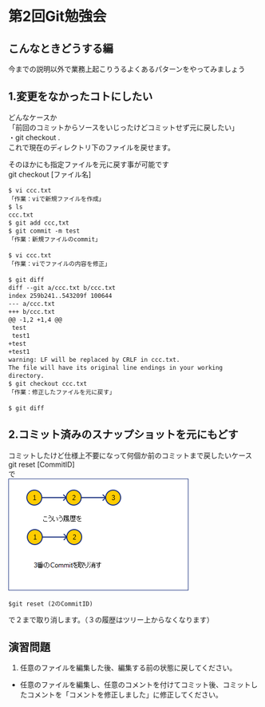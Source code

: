 # 第2回Git勉強会

## こんなときどうする編
今までの説明以外で業務上起こりうるよくあるパターンをやってみましょう

## 1.変更をなかったコトにしたい
どんなケースか  
「前回のコミットからソースをいじったけどコミットせず元に戻したい」  
・git checkout .   
これで現在のディレクトリ下のファイルを戻せます。  

そのほかにも指定ファイルを元に戻す事が可能です  
git checkout [ファイル名]  

```
$ vi ccc.txt
「作業：viで新規ファイルを作成」
$ ls
ccc.txt
$ git add ccc,txt
$ git commit -m test
「作業：新規ファイルのcommit」

$ vi ccc.txt
「作業：viでファイルの内容を修正」

$ git diff
diff --git a/ccc.txt b/ccc.txt
index 259b241..543209f 100644
--- a/ccc.txt
+++ b/ccc.txt
@@ -1,2 +1,4 @@
 test
 test1
+test
+test1
warning: LF will be replaced by CRLF in ccc.txt.
The file will have its original line endings in your working directory.
$ git checkout ccc.txt
「作業：修正したファイルを元に戻す」

$ git diff
```

## 2.コミット済みのスナップショットを元にもどす
コミットしたけど仕様上不要になって何個か前のコミットまで戻したいケース  
git reset [CommitID]  
で  
![reset](images/gitreset01.png "reset実行イメージ")

```
$git reset (2のCommitID)  
```
で２まで取り消します。（３の履歴はツリー上からなくなります）


## 演習問題
1. 任意のファイルを編集した後、編集する前の状態に戻してください。
* 任意のファイルを編集し、任意のコメントを付けてコミット後、コミットしたコメントを「コメントを修正しました」に修正してください。
